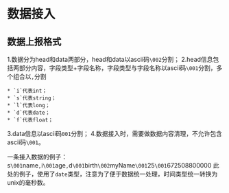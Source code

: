 
数据接入
=======================

## 数据上报格式

1.数据分为head和data两部分，head和data以ascii码`\002`分割；
2.head信息包括两部分内容，字段类型+字段名称，字段类型与字段名称以ascii码`\001`分割，多个组合以`,`分割

    * `i`代表int；
    * `s`代表string；
    * `l`代表long；
    * `d`代表date；
    * `f`代表float；

3.data信息以ascii码`001`分割；
4.数据接入时，需要做数据内容清理，不允许包含ascii码`\001`。

一条接入数据的例子：
s`\001`name`,`i`\001`age`,`d`\001`birth`\002`myName`\001`25`\001`672508800000
此处的例子，使用了`date`类型，注意为了便于数据统一处理，时间类型统一转换为unix的毫秒数。

